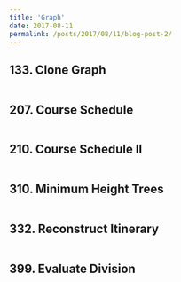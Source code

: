```yaml
---
title: 'Graph'
date: 2017-08-11
permalink: /posts/2017/08/11/blog-post-2/
---
```


## 133. Clone Graph
<pre>
</pre>

## 207. Course Schedule
<pre>
</pre>

## 210. Course Schedule II
<pre>
</pre>

## 310. Minimum Height Trees
<pre>
</pre>

## 332. Reconstruct Itinerary
<pre>
</pre>

## 399. Evaluate Division
<pre>
</pre>
